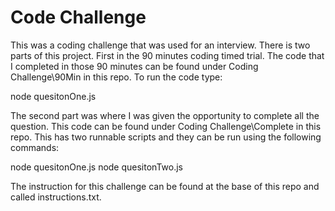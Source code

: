 # Code Challenge

This was a coding challenge that was used for an interview. There is two parts of this project. First in the 90 minutes coding timed trial. The code that I completed in those 90 minutes can be found under Coding Challenge\90Min in this repo. To run the code type:

node quesitonOne.js

The second part was where I was given the opportunity to complete all the question. This code can be found under Coding Challenge\Complete in this repo. This has two runnable scripts and they can be run using the following commands:

node quesitonOne.js
node quesitonTwo.js

The instruction for this challenge can be found at the base of this repo and called instructions.txt.

